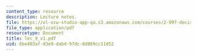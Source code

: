 ```yaml
---
content_type: resource
description: Lecture notes.
file: https://ol-ocw-studio-app-qa.s3.amazonaws.com/courses/2-997-decision-making-in-large-scale-systems-spring-2004/6be403afd3e9dabd97dc6d869cc11d52_lec_9_v1.pdf
file_type: application/pdf
resourcetype: Document
title: lec_9_v1.pdf
uid: 6be403af-d3e9-dabd-97dc-6d869cc11d52
---
```

